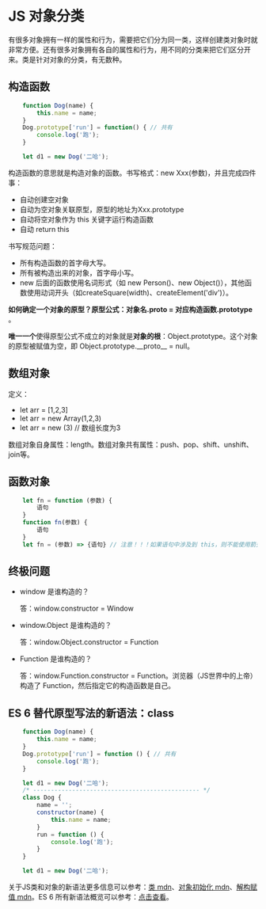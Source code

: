 <!-- 03.11：1h -->
# JS 对象分类
有很多对象拥有一样的属性和行为，需要把它们分为同一类，这样创建类对象时就非常方便。还有很多对象拥有各自的属性和行为，用不同的分类来把它们区分开来。类是针对对象的分类，有无数种。

## 构造函数
``` JavaScript
    function Dog(name) {
        this.name = name;
    }
    Dog.prototype['run'] = function() { // 共有
        console.log('跑');
    }

    let d1 = new Dog('二哈');
```

构造函数的意思就是构造对象的函数。书写格式：new Xxx(参数)，并且完成四件事：
* 自动创建空对象
* 自动为空对象关联原型，原型的地址为Xxx.prototype
* 自动将空对象作为 this 关键字运行构造函数
* 自动 return this

书写规范问题：
* 所有构造函数的首字母大写。
* 所有被构造出来的对象，首字母小写。
* new 后面的函数使用名词形式（如 new Person()、new Object()），其他函数使用动词开头（如createSquare(width)、createElement('div')）。

<strong>如何确定一个对象的原型？原型公式：对象名.__proto__ = 对应构造函数.prototype </strong>。

<strong>唯一一个</strong>使得原型公式不成立的对象就是<strong>对象的根</strong>：Object.prototype。这个对象的原型被赋值为空，即 Object.prototype.\_\_proto__ = null。

## 数组对象
定义：
* let arr = [1,2,3]
* let arr = new Array(1,2,3)
* let arr = new (3) // 数组长度为3

数组对象自身属性：length。数组对象共有属性：push、pop、shift、unshift、join等。

## 函数对象
``` JavaScript
    let fn = function (参数) {
        语句
    }
    function fn(参数) {
        语句
    }
    let fn = (参数) => {语句} // 注意！！！如果语句中涉及到 this，则不能使用箭头函数。
```

## 终极问题
* window 是谁构造的？
  
  答：window.constructor = Window
* window.Object 是谁构造的？
  
  答：window.Object.constructor = Function
* Function 是谁构造的？
  
  答：window.Function.constructor = Function。浏览器（JS世界中的上帝）构造了 Function，然后指定它的构造函数是自己。

## ES 6 替代原型写法的新语法：class
``` JavaScript
    function Dog(name) {
        this.name = name;
    }
    Dog.prototype['run'] = function () { // 共有
        console.log('跑');
    }

    let d1 = new Dog('二哈');
    /* ----------------------------------------------- */
    class Dog {
        name = '';
        constructor(name) {
            this.name = name;
        }
        run = function () {
            console.log('跑');
        }
    }

    let d1 = new Dog('二哈');
```
关于JS类和对象的新语法更多信息可以参考：<a href="https://developer.mozilla.org/zh-CN/docs/Web/JavaScript/Reference/Classes">类 mdn</a>、<a href="https://developer.mozilla.org/zh-CN/docs/Web/JavaScript/Reference/Operators/Object_initializer#ECMAScript_6%E6%96%B0%E6%A0%87%E8%AE%B0">对象初始化 mdn</a>、<a href="https://developer.mozilla.org/zh-CN/docs/Web/JavaScript/Reference/Operators/Destructuring_assignment">解构赋值 mdn</a>。ES 6 所有新语法概览可以参考：<a href="https://fangyinghang.com/es-6-tutorials/">点击查看</a>。
